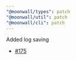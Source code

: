 ```yaml
---
"@moonwall/types": patch
"@moonwall/util": patch
"@moonwall/cli": patch
---
```


Added log saving
- [#175](https://github.com/Moonsong-Labs/moonwall/issues/175)